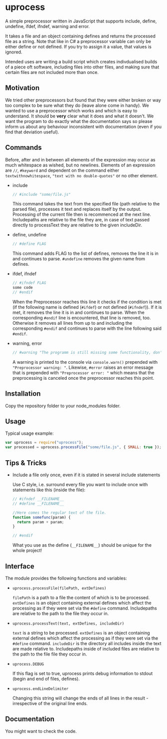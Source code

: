 ﻿uprocess
========

A simple preprocessor written in JavaScript that supports include, define, undefine, ifdef, ifndef, warning and error.

It takes a file and an object containing defines and returns the processed file as a string. Note that like in C# a preprocessor variable can only be either define or not defined. If you try to assign it a value, that values is ignored.

Intended uses are writing  a build script which creates indivdualised builds of a piece oft software, including files into other files, and making sure that certain files are not included more than once.

Motivation
----------

We tried other preprocessors but found that they were either broken or way too complex to be sure what they do (leave alone come in handy). We wanted to use a preprocessor which works and which is easy to understand. It should be **very** clear what it does and what it doesn't. We want the program to do exactly what the documentation says so please inform us about any behaviour inconsistent with documentation (even if you find that deviation useful).


Commands
--------
Before, after and in between all elements of the expression may occur as much whitespace as wished, but no newlines. Elements of an expression are ``//``, ``#keyword`` and dependent on the command either ``textwithnowhitespace``, ``"text with no double-quotes"`` or no other element.

* include
  ```javascript
  // #include "some/file.js"
  ```
  This command takes the text from the specified file (path relative to the parsed file), processes it text and replaces itself by the output. Processing of the current file then is recommenced at the next line. Includepaths are relative to the file they are, in case of text passed directly to processText they are relative to the given includeDir.
 
* define, undefine
  ```javascript
  // #define FLAG
  ```
  This command adds FLAG to the list of defines, removes the line it is in and continues to parse. ``#undefine`` removes the given name from defines.
 
* ifdef, ifndef
  ```javascript
  // #ifndef FLAG
  some code
  // #endif
  ```
  When the Preprocessor reaches this line it checks if the condition is met (if the following name is defined (``#ifdef``) or not defined (``#ifndef``)). If it is met, it removes the line it is in and continues to parse. When the corresponding ``#endif`` line is encountered, that line is removed, too. Otherwise it removes all lines from up to and including the corresponding ``#endif`` and continues to parse with the line following said ``#endif``.

* warning, error
  ```javascript
  // #warning "The programm is still missing some functionality, don't deliver!"
  ```
  A warning is printed to the console via ``console.warn()`` prepended with ``"Preprocessor warning: "``. Likewise, ``#error`` raises an error message that is prepended with ``"Preprocessor error: "`` which means that the preprocessing is canceled once the preprocessor reaches this point.


Installation
------------

Copy the repository folder to your node_modules folder.


Usage
-----

Typical usage example:

  ```javascript
  var uprocess = require("uprocess");
  var processed = uprocess.processFile("some/file.js", { SMALL: true });
  ```

Tips & Tricks
-------------

* Include a file only once, even if it is stated in several include statements

  Use C style, i.e. surround every file you want to include once with statements like this (inside the file):
  ```javascript
  // #ifndef __FILENAME__
  // #define __FILENAME__
  
  //Here comes the regular text of the file.
  function somefunc(param) {
    return param + param;
  }
  
  // #endif
  ```
  What you use as the define (``__FILENAME__``) should be unique for the whole project!

Interface
---------

The module provides the following functions and variables:

* ``uprocess.processFile(filePath, extDefines)``

  ``filePath`` is a path to a file the content of which is to be processed. ``extDefines`` is an object containing external defines which affect the processing as if they were set via the ``#define`` command. Includepaths are relative to the path to the file they occur in.

* ``uprocess.processText(text, extDefines, includeDir)``

  ``text`` is a string to be processed. ``extDefines`` is an object containing external defines which affect the processing as if they were set via the ``#define`` command. ``includeDir`` is the directory all includes inside the text are made relative to. Includepaths inside of included files are relative to the path to the file file they occur in.

* ``uprocess.DEBUG``

  If this flag is set to true, uprocess prints debug information to stdout (begin and end of files, defines).

* ``uprocess.endLineDelimiter``

  Changing this string will change the ends of all lines in the result - irrespective of the original line ends.

Documentation
-------------

You might want to check the code.
